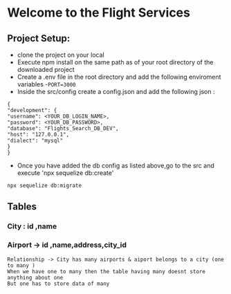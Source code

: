 # Welcome to the Flight Services

## Project Setup:

- clone the project on your local
- Execute npm install on the same path as of your root directory of the downloaded project
- Create a .env file in the root directory and add the following enviroment variables -`PORT=3000`
- Inside the src/config create a config.json and add the following json :

```
{
"development": {
"username": <YOUR_DB_LOGIN_NAME>,
"password": <YOUR_DB_PASSWORD>,
"database": "Flights_Search_DB_DEV",
"host": "127.0.0.1",
"dialect": "mysql"
}
}

```

- Once you have added the db config as listed above,go to the src and execute 'npx sequelize db:create'

`npx sequelize db:migrate`

## Tables

### City : id ,name 

### Airport -> id ,name,address,city_id
    Relationship -> City has many airports & aiport belongs to a city (one to many )
    When we have one to many then the table having many doesnt store anything about one 
    But one has to store data of many 